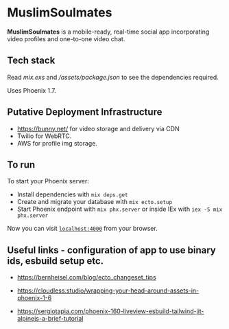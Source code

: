 # MuslimSoulmates

**MuslimSoulmates** is a mobile-ready, real-time social app incorporating video profiles and one-to-one video chat.

## Tech stack

Read *mix.exs* and */assets/package.json* to see the dependencies required.

Uses Phoenix 1.7.

## Putative Deployment Infrastructure
- https://bunny.net/ for video storage and delivery via CDN
- Twilio for WebRTC.
- AWS for profile img storage.

## To run
To start your Phoenix server:

  * Install dependencies with `mix deps.get`
  * Create and migrate your database with `mix ecto.setup`
  * Start Phoenix endpoint with `mix phx.server` or inside IEx with `iex -S mix phx.server`

Now you can visit [`localhost:4000`](http://localhost:4000) from your browser.


## Useful links - configuration of app to use binary ids, esbuild setup etc.
- https://bernheisel.com/blog/ecto_changeset_tips

- https://cloudless.studio/wrapping-your-head-around-assets-in-phoenix-1-6

- https://sergiotapia.com/phoenix-160-liveview-esbuild-tailwind-jit-alpinejs-a-brief-tutorial